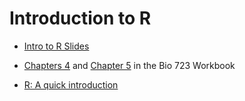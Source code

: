 

# Introduction to R

* [Intro to R Slides](./R-intro.pdf)

* [Chapters 4](https://bio723-class.github.io/Bio723-book/data-structures.html) and [Chapter 5](https://bio723-class.github.io/Bio723-book/functions-and-control-flow-statements.html) in the Bio 723 Workbook
* [R: A quick introduction](https://github.com/karoliskoncevicius/tutorial_r_introduction)
